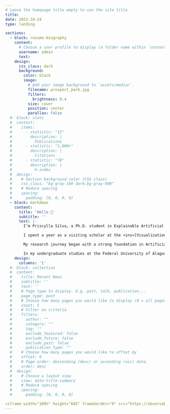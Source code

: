 ```yaml
---
# Leave the homepage title empty to use the site title
title:
date: 2022-10-24
type: landing

sections:
  - block: resume-biography
    content:
      # Choose a user profile to display (a folder name within `content/authors/`)
      username: admin
      text:
    design:
      css_class: dark
      background:
        color: black
        image:
          # Add your image background to `assets/media/`.
          filename: prospect_park.jpg
          filters:
            brightness: 0.4
          size: cover
          position: center
          parallax: false
  #- block: stats
  #  content:
  #    items:
  #      - statistic: "15"
  #        description: |
  #          Publications
  #      - statistic: "1,000+"
  #        description: |
  #          Citations
  #      - statistic: "78"
  #        description: |
  #          h-index
  #  design:
  #    # Section background color (CSS class)
  #    css_class: "bg-gray-100 dark:bg-gray-900"
  #    # Reduce spacing
  #    spacing:
  #      padding: [0, 0, 0, 0]
  - block: markdown
    content:
      title: 'Hello 👋'
      subtitle: ''
      text: |-
        I’m Priscylla Silva, a Ph.D. student in Explainable Artificial Intelligence (XAI) at the University of São Paulo (Brazil), advised by <ins>[Prof. Luis Gustavo Nonato](https://scholar.google.com/citations?user=p2tLSUsAAAAJ&hl=en)</ins>. My research focuses on developing tools and techniques that improve AI interpretability, allowing for more transparent and reliable decision-making in a variety of domains.

        I spent a year as a visiting scholar at the <ins>[Visualization and Data Analytics Research Center (VIDA)](https://vida.engineering.nyu.edu/)</ins> at New York University (NYU), where I worked under the guidance of <ins>[Prof. Claudio Silva](https://ctsilva.github.io/)</ins>.

        My research journey began with a strong foundation in Artificial Intelligence in Education during my Master’s degree at the Federal University of Campina Grande (Brazil). Under the mentorship of Prof. Joseana Macêdo Fechine and <ins>[Prof. Evandro de Barros Costa](https://scholar.google.pt/citations?user=NX2ik0YAAAAJ&hl=en)</ins>, I developed an Intelligent Tutoring System with automatic feedback designed to support students in introductory computer science (CS1) courses.

        In my undergraduate studies at the Federal University of Alagoas (Brazil), I collaborated as a developer on two intelligent tutoring systems focused on Mathematics and Propositional Logic. These experiences cultivated my passion for creating AI systems that not only process data but also actively contribute to human learning and understanding.
    design:
      columns: '1'
  #- block: collection
  #  content:
  #    title: Recent News
  #    subtitle: ''
  #    text: ''
  #    # Page type to display. E.g. post, talk, publication...
  #    page_type: post
  #    # Choose how many pages you would like to display (0 = all pages)
  #    count: 5
  #    # Filter on criteria
  #    filters:
  #      author: ""
  #      category: ""
  #      tag: ""
  #      exclude_featured: false
  #      exclude_future: false
  #      exclude_past: false
  #      publication_type: ""
  #    # Choose how many pages you would like to offset by
  #    offset: 0
  #    # Page order: descending (desc) or ascending (asc) date.
  #    order: desc
  #  design:
  #    # Choose a layout view
  #    view: date-title-summary
  #    # Reduce spacing
  #    spacing:
  #      padding: [0, 0, 0, 0]

<iframe width="100%" height="685" frameborder="0" src="https://observablehq.com/embed/b8abfbb1d34a53e0@155?cells=chart"></iframe>
---
```

